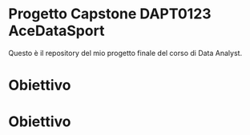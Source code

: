 # Progetto Capstone DAPT0123 AceDataSport
Questo è il repository del mio progetto finale del corso di Data Analyst. 

# Obiettivo


# Obiettivo



